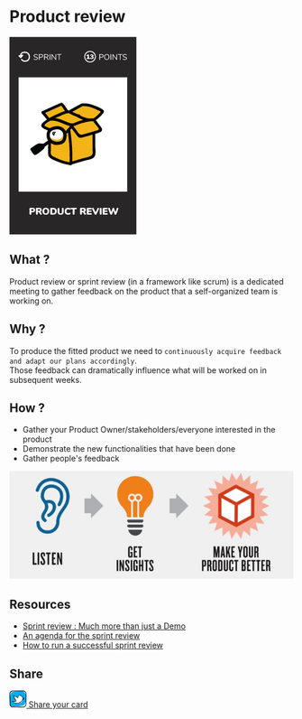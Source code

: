 # Product review
![Lead a product review](images/product-review.png)  

## What ?
Product review or sprint review (in a framework like scrum) is a dedicated meeting to gather feedback on the product that a self-organized team is working on.   

## Why ?
To produce the fitted product we need to `continuously acquire feedback and adapt our plans accordingly`.  
Those feedback can dramatically influence what will be worked on in subsequent weeks.  

## How ?
* Gather your Product Owner/stakeholders/everyone interested in the product
* Demonstrate the new functionalities that have been done
* Gather people's feedback

![Product review](images/product-review1.jpg)  

## Resources
* [Sprint review : Much more than just a Demo](https://www.scrum.org/resources/blog/sprint-review-much-more-just-demo)
* [An agenda for the sprint review](https://www.mountaingoatsoftware.com/blog/an-agenda-for-the-sprint-review)
* [How to run a successful sprint review](https://backlog.com/blog/successful-sprint-review-meeting/)

## Share
![Share](../images/twitter.png)[ Share your card](https://twitter.com/home?status=I%20have%20just%20completed%20Product%20review%20%23craft_challenges%20from%20%40agilepartner%20http://tiny.cc/p7v5vy)